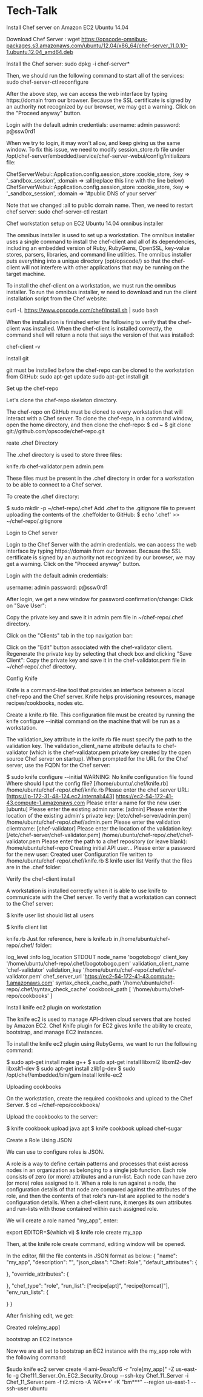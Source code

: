 # Tech-Talk
Install Chef server on Amazon EC2 Ubuntu 14.04

Download Chef Server :
wget https://opscode-omnibus-packages.s3.amazonaws.com/ubuntu/12.04/x86_64/chef-server_11.0.10-1.ubuntu.12.04_amd64.deb

Install the Chef server:
sudo dpkg -i chef-server*

Then, we should run the following command to start all of the services:
sudo chef-server-ctl reconfigure

After the above step, we can access the web interface by typing https://domain from our browser. Because the SSL certificate is signed by an authority not recognized by our browser, we may get a warning. Click on the "Proceed anyway" button.

Login with the default admin credentials:
username: admin
password: p@ssw0rd1

When we try to login, it may won't allow, and keep giving us the same window. To fix this issue, we need to modify session_store.rb file under
/opt/chef-server/embedded/service/chef-server-webui/config/initializers file:

ChefServerWebui::Application.config.session_store :cookie_store, :key => '_sandbox_session', :domain => :all(replace this line with the line below)
ChefServerWebui::Application.config.session_store :cookie_store, :key => '_sandbox_session', :domain => '#public DNS of your server'

Note that we changed :all to public domain name.
Then, we need to restart chef server:
sudo chef-server-ctl restart

Chef workstation setup on EC2 Ubuntu 14.04
omnibus installer

The omnibus installer is used to set up a workstation. The omnibus installer uses a single command to install the chef-client and all of its dependencies, including an embedded version of Ruby, RubyGems, OpenSSL, key-value stores, parsers, libraries, and command line utilities. The omnibus installer puts everything into a unique directory (opt/opscode/) so that the chef-client will not interfere with other applications that may be running on the target machine.

To install the chef-client on a workstation, we must run the omnibus installer. To run the omnibus installer, w need to download and run the client installation script from the Chef website:

curl -L https://www.opscode.com/chef/install.sh | sudo bash

When the installation is finished enter the following to verify that the chef-client was installed. When the chef-client is installed correctly, the command shell will return a note that says the version of that was installed:

chef-client -v

install git

git must be installed before the chef-repo can be cloned to the workstation from GitHub:
sudo apt-get update
sudo apt-get install git

Set up the chef-repo

Let's clone the chef-repo skeleton directory.

The chef-repo on GitHub must be cloned to every workstation that will interact with a Chef server. To clone the chef-repo, in a command window, open the home directory, and then clone the chef-repo:
$ cd ~
$ git clone git://github.com/opscode/chef-repo.git

reate .chef Directory

The .chef directory is used to store three files:

  knife.rb
  chef-validator.pem
  admin.pem

These files must be present in the .chef directory in order for a workstation to be able to connect to a Chef server.

To create the .chef directory:

$ sudo mkdir -p ~/chef-repo/.chef
Add .chef to the .gitignore file to prevent uploading the contents of the .cheffolder to GitHub:
$ echo '.chef' >> ~/chef-repo/.gitignore

Login to Chef server

Login to the Chef Server with the admin credentials. we can access the web interface by typing https://domain from our browser. Because the SSL certificate is signed by an authority not recognized by our browser, we may get a warning. Click on the "Proceed anyway" button.

Login with the default admin credentials:

username: admin
password: p@ssw0rd1

After login, we get a new window for password confirmation/change:
Click on "Save User":

Copy the private key and save it in admin.pem file in ~/chef-repo/.chef directory.

Click on the "Clients" tab in the top navigation bar:

Click on the "Edit" button associated with the chef-validator client. Regenerate the private key by selecting that check box and clicking "Save Client":
Copy the private key and save it in the chef-validator.pem file in ~/chef-repo/.chef directory.

Config Knife

Knife is a command-line tool that provides an interface between a local chef-repo and the Chef server. Knife helps provisioning resources, manage recipes/cookbooks, nodes etc.

Create a knife.rb file. This configuration file must be created by running the knife configure --initial command on the machine that will be run as a workstation.

The validation_key attribute in the knife.rb file must specify the path to the validation key. The validation_client_name attribute defaults to chef-validator (which is the chef-validator.pem private key created by the open source Chef server on startup). When prompted for the URL for the Chef server, use the FQDN for the Chef server:

$ sudo knife configure --initial
WARNING: No knife configuration file found
Where should I put the config file? [/home/ubuntu/.chef/knife.rb] /home/ubuntu/chef-repo/.chef/knife.rb
Please enter the chef server URL: [https://ip-172-31-48-124.ec2.internal:443] https://ec2-54-172-41-43.compute-1.amazonaws.com
Please enter a name for the new user: [ubuntu]
Please enter the existing admin name: [admin] 
Please enter the location of the existing admin's private key: [/etc/chef-server/admin.pem] /home/ubuntu/chef-repo/.chef/admin.pem
Please enter the validation clientname: [chef-validator] 
Please enter the location of the validation key: [/etc/chef-server/chef-validator.pem] /home/ubuntu/chef-repo/.chef/chef-validator.pem
Please enter the path to a chef repository (or leave blank): /home/ubuntu/chef-repo
Creating initial API user...
Please enter a password for the new user: 
Created user
Configuration file written to /home/ubuntu/chef-repo/.chef/knife.rb
$ knife user list
Verify that the files are in the .chef folder:

Verify the chef-client install

A workstation is installed correctly when it is able to use knife to communicate with the Chef server. To verify that a workstation can connect to the Chef server:

$ knife user list
should list all users 

$ knife client list

knife.rb
Just for reference, here is knife.rb in /home/ubuntu/chef-repo/.chef/ folder:


log_level                :info
log_location             STDOUT
node_name                'bogotobogo'
client_key               '/home/ubuntu/chef-repo/.chef/bogotobogo.pem'
validation_client_name   'chef-validator'
validation_key           '/home/ubuntu/chef-repo/.chef/chef-validator.pem'
chef_server_url          'https://ec2-54-172-41-43.compute-1.amazonaws.com'
syntax_check_cache_path  '/home/ubuntu/chef-repo/.chef/syntax_check_cache'
cookbook_path [ '/home/ubuntu/chef-repo/cookbooks' ]

Install knife ec2 plugin on workstation

The knife ec2 is used to manage API-driven cloud servers that are hosted by Amazon EC2. Chef Knife plugin for EC2 gives knife the ability to create, bootstrap, and manage EC2 instances.

To install the knife ec2 plugin using RubyGems, we want to run the following command:

$ sudo apt-get install make g++ 
$ sudo apt-get install libxml2 libxml2-dev libxslt1-dev
$ sudo apt-get install zlib1g-dev
$ sudo /opt/chef/embedded/bin/gem install knife-ec2


Uploading cookbooks

On the workstation, create the required cookbooks and upload to the Chef Server.
$ cd ~/chef-repo/cookbooks/

Upload the cookbooks to the server:

$ knife cookbook upload java apt
$ knife cookbook upload chef-sugar 

Create a Role Using JSON

We can use to configure roles is JSON.

A role is a way to define certain patterns and processes that exist across nodes in an organization as belonging to a single job function. Each role consists of zero (or more) attributes and a run-list. Each node can have zero (or more) roles assigned to it. When a role is run against a node, the configuration details of that node are compared against the attributes of the role, and then the contents of that role's run-list are applied to the node's configuration details. When a chef-client runs, it merges its own attributes and run-lists with those contained within each assigned role.

We will create a role named "my_app", enter:

export EDITOR=$(which vi)
$ knife role create my_app

Then, at the knife role create command, editing window will be opened.

In the editor, fill the file contents in JSON format as below:
{
  "name": "my_app",
  "description": "",
  "json_class": "Chef::Role",
  "default_attributes": {

  },
  "override_attributes": {

  },
  "chef_type": "role",
  "run_list": ["recipe[apt]", "recipe[tomcat]"],
  "env_run_lists": {

  }
}

After finishing edit, we get:

Created role[my_app]

bootstrap an EC2 instance

Now we are all set to bootstrap an EC2 instance with the my_app role with the following command:

$sudo knife ec2 server create -I ami-9eaa1cf6 -r "role[my_app]" -Z us-east-1c -g Chef11_Server_On_EC2_Security_Group --ssh-key Chef_11_Server -i Chef_11_Server.pem -f t2.micro -A 'AK***' -K "bm***" --region us-east-1 --ssh-user ubuntu
